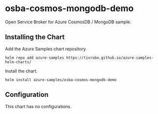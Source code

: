 # osba-cosmos-mongodb-demo

Open Service Broker for Azure CosmosDB / MongoDB sample.

## Installing the Chart

Add the Azure Samples chart repository.

```
helm repo add azure-samples https://tivrobo.github.io/azure-samples-helm-charts/
```

Install the chart.

```
helm install azure-samples/osba-cosmos-mongodb-demo
```

## Configuration

This chart has no configurations.